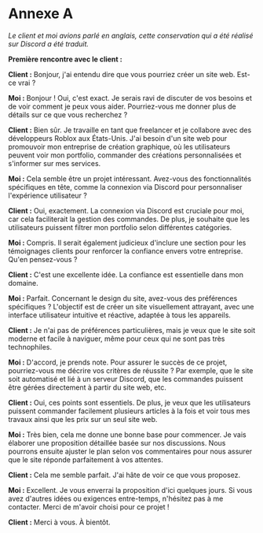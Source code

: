 # Annexe A

*Le client et moi avions parlé en anglais, cette conservation qui a été réalisé sur Discord a été traduit.* 

**Première rencontre avec le client :**

**Client :** Bonjour, j'ai entendu dire que vous pourriez créer un site web. Est-ce vrai ?

**Moi :** Bonjour ! Oui, c'est exact. Je serais ravi de discuter de vos besoins et de voir comment je peux vous aider. Pourriez-vous me donner plus de détails sur ce que vous recherchez ?

**Client :** Bien sûr. Je travaille en tant que freelancer et je collabore avec des développeurs Roblox aux États-Unis. J'ai besoin d'un site web pour promouvoir mon entreprise de création graphique, où les utilisateurs peuvent voir mon portfolio, commander des créations personnalisées et s'informer sur mes services.

**Moi :** Cela semble être un projet intéressant. Avez-vous des fonctionnalités spécifiques en tête, comme la connexion via Discord pour personnaliser l'expérience utilisateur ?

**Client :** Oui, exactement. La connexion via Discord est cruciale pour moi, car cela faciliterait la gestion des commandes. De plus, je souhaite que les utilisateurs puissent filtrer mon portfolio selon différentes catégories.

**Moi :** Compris. Il serait également judicieux d'inclure une section pour les témoignages clients pour renforcer la confiance envers votre entreprise. Qu'en pensez-vous ?

**Client :** C'est une excellente idée. La confiance est essentielle dans mon domaine.

**Moi :** Parfait. Concernant le design du site, avez-vous des préférences spécifiques ? L'objectif est de créer un site visuellement attrayant, avec une interface utilisateur intuitive et réactive, adaptée à tous les appareils.

**Client :** Je n'ai pas de préférences particulières, mais je veux que le site soit moderne et facile à naviguer, même pour ceux qui ne sont pas très technophiles.

**Moi :** D'accord, je prends note. Pour assurer le succès de ce projet, pourriez-vous me décrire vos critères de réussite ? Par exemple, que le site soit automatisé et lié à un serveur Discord, que les commandes puissent être gérées directement à partir du site web, etc.

**Client :** Oui, ces points sont essentiels. De plus, je veux que les utilisateurs puissent commander facilement plusieurs articles à la fois et voir tous mes travaux ainsi que les prix sur un seul site web.

**Moi :** Très bien, cela me donne une bonne base pour commencer. Je vais élaborer une proposition détaillée basée sur nos discussions. Nous pourrons ensuite ajuster le plan selon vos commentaires pour nous assurer que le site réponde parfaitement à vos attentes.

**Client :** Cela me semble parfait. J'ai hâte de voir ce que vous proposez.

**Moi :** Excellent. Je vous enverrai la proposition d'ici quelques jours. Si vous avez d'autres idées ou exigences entre-temps, n'hésitez pas à me contacter. Merci de m'avoir choisi pour ce projet !

**Client :** Merci à vous. À bientôt.